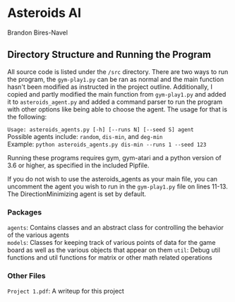# Asteroids AI

Brandon Bires-Navel

## Directory Structure and Running the Program
All source code is listed under the `/src` directory. There are two ways to run 
the program, the `gym-play1.py` can be ran as normal and the main function hasn't 
been modified as instructed in the project outline. Additionally, I copied and 
partly modified the main function from `gym-play1.py` and added it to `asteroids_agent.py` 
and added a command parser to run the program with other options like being able to 
choose the agent. The usage for that is the following:  
  
`Usage: asteroids_agents.py [-h] [--runs N] [--seed S] agent`  
Possible agents include: `random`, `dis-min`, and `deg-min`  
Example: `python asteroids_agents.py dis-min --runs 1 --seed 123`  
  
Running these programs requires gym, gym-atari and a python version of 3.6 or higher, 
as specified in the included Pipfile.
  
If you do not wish to use the asteroids_agents as your main file, you can uncomment the 
agent you wish to run in the `gym-play1.py` file on lines 11-13. The DirectionMinimizing agent is set 
by default.
  
### Packages
`agents`: Contains classes and an abstract class for controlling the behavior of the various agents  
`models`: Classes for keeping track of various points of data for the game board as well as the various 
objects that appear on them
`util`: Debug util functions and util functions for matrix or other math related operations

### Other Files
`Project 1.pdf`: A writeup for this project
